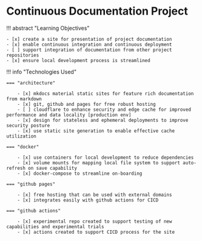 # Continuous Documentation Project

!!! abstract "Learning Objectives"

    - [x] create a site for presentation of project documentation
    - [x] enable continuous integration and continuous deployment
    - [ ] support integration of documentation from other project repositories
    - [x] ensure local development process is streamlined

!!! info "Technologies Used"

    === "architecture"

        - [x] mkdocs material static sites for feature rich documentation from markdown
        - [x] git, github and pages for free robust hosting
        - [ ] cloudflare to enhance security and edge cache for improved performance and data locality [production env]
        - [x] design for stateless and ephemeral deployments to improve security posture  
        - [x] use static site generation to enable effective cache utilization

    === "docker"

        - [x] use containers for local development to reduce dependencies
        - [x] volume mounts for mapping local file system to support auto-refresh on save capability
        - [x] docker-compose to streamline on-boarding

    === "github pages"

        - [x] free hosting that can be used with external domains
        - [x] integrates easily with github actions for CICD

    === "github actions"

        - [x] experimental repo created to support testing of new capabilities and experimental trials
        - [x] actions created to support CICD process for the site
